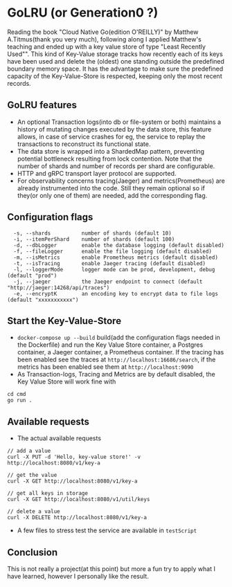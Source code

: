 # GoLRU (or Generation0 ?)
Reading the book "Cloud Native Go(edition O'REILLY)" by Matthew A.Titmus(thank you very much), following along I applied Matthew's teaching and ended up with a key value store of type "Least Recently Used"". This kind of Key-Value storage tracks how recently each of its keys have been used and delete the (oldest) one standing outside the predefined boundary memory space. It has the advantage to make sure the predefined capacity of the Key-Value-Store is respected, keeping only the most recent records. 


## GoLRU features
- An optional Transaction logs(into db or file-system or both) maintains a history of mutating changes executed by the data store, this feature allows, in case of service crashes for eg, the service to replay the transactions to reconstruct its functional state.
- The data store is wrapped into a ShardedMap pattern, preventing potential bottleneck resulting from lock contention. Note that the number of shards and number of records per shard are configurable.
- HTTP and gRPC transport layer protocol are supported.
- For observability concerns tracing(Jaeger) and metrics(Prometheus) are already instrumented into the code. Still they remain optional so if they(or only one of them) are needed, add the corresponding flag.


## Configuration flags
```
  -s, --shards          number of shards (default 10)
  -i, --itemPerShard    number of shards (default 100)
  -d, --dbLogger        enable the database logging (default disabled)
  -f, --fileLogger      enable the file logging (default disabled)
  -m, --isMetrics       enable Prometheus metrics (default disabled)
  -t, --isTracing       enable Jaeger tracing (default disabled)
  -l, --loggerMode      logger mode can be prod, development, debug (default "prod")
  -j, --jaeger          the Jaeger endpoint to connect (default "http://jaeger:14268/api/traces")
  -e, --encryptK        an encoding key to encrypt data to file logs (default "xxxxxxxxxxx")
```


## Start the Key-Value-Store
- `docker-compose up --build` build(add the configuration flags needed in the Dockerfile) and run the Key Value Store container, a Postgres  container, a Jaeger container, a Prometheus container. If the tracing has been enabled see the traces at `http://localhost:16686/search`, if the metrics has been enabled see them at `http://localhost:9090`  
- As Transaction-logs, Tracing and Metrics are by default disabled, the Key Value Store will work fine with
```
cd cmd
go run .
```


## Available requests
- The actual available requests
```
// add a value
curl -X PUT -d 'Hello, key-value store!' -v http://localhost:8080/v1/key-a

// get the value
curl -X GET http://localhost:8080/v1/key-a

// get all keys in storage
curl -X GET http://localhost:8080/v1/util/keys

// delete a value
curl -X DELETE http://localhost:8080/v1/key-a
```

- A few files to stress test the service are available in `testScript`


## Conclusion
This is not really a project(at this point) but more a fun try to apply what I have learned, however I personally like the result.






